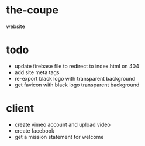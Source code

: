 # the-coupe
website

# todo

- update firebase file to redirect to index.html on 404
- add site meta tags
- re-export black logo with transparent background
- get favicon with black logo transparent background

# client

- create vimeo account and upload video
- create facebook
- get a mission statement for welcome
